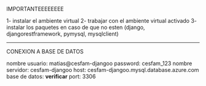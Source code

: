 IMPORTANTEEEEEEEE

1- instalar el ambiente virtual
2- trabajar con el ambiente virtual activado
3- instalar los paquetes en caso de que no esten (django, djangorestframework, pymysql, mysqlclient)

------------------------------------------------------------------------------------
CONEXION A BASE DE DATOS 

nombre usuario: matias@cesfam-djangoo
password: cesfam_123
nombre servidor: cesfam-djangoo
host: cesfam-djangoo.mysql.database.azure.com
base de datos: **verificar**
port: 3306


